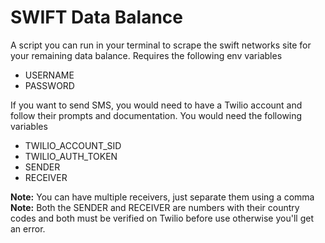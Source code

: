 # SWIFT Data Balance

A script you can run in your terminal to scrape the swift networks site for your remaining data balance.
Requires the following env variables

- USERNAME
- PASSWORD

If you want to send SMS, you would need to have a Twilio account and follow their prompts and documentation.
You would need the following variables

- TWILIO_ACCOUNT_SID
- TWILIO_AUTH_TOKEN
- SENDER
- RECEIVER

**Note:** You can have multiple receivers, just separate them using a comma
**Note:** Both the SENDER and RECEIVER are numbers with their country codes and both must be verified on Twilio before use otherwise you'll get an error.
